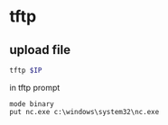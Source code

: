 # tftp

## upload file
```bash
tftp $IP
```
in tftp prompt
```
mode binary
put nc.exe c:\windows\system32\nc.exe
```
